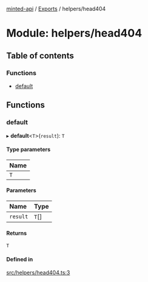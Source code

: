 [minted-api](../README.md) / [Exports](../modules.md) / helpers/head404

# Module: helpers/head404

## Table of contents

### Functions

- [default](helpers_head404.md#default)

## Functions

### default

▸ **default**<`T`\>(`result`): `T`

#### Type parameters

| Name |
| :------ |
| `T` |

#### Parameters

| Name | Type |
| :------ | :------ |
| `result` | `T`[] |

#### Returns

`T`

#### Defined in

[src/helpers/head404.ts:3](https://github.com/ianzepp/minted-api-ts/blob/d1e72a6/src/helpers/head404.ts#L3)
